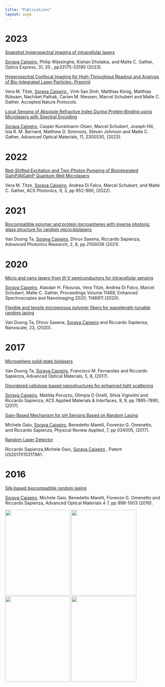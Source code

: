 ```yaml
---
title: "Publications"
layout: page
---
```


# 2023
[Snapshot hyperspectral imaging of intracellular lasers](https://opg.optica.org/oe/fulltext.cfm?uri=oe-31-20-33175&id=538525)

<ins>Soraya Caixeiro</ins>, Philip Wijesinghe, Kishan Dholakia, and Malte C. Gather, Optics Express, 31, 20 , pp33175-33190 (2023). 

[Hyperspectral Confocal Imaging for High-Throughput Readout and Analysis of Bio-Integrated Laser Particles- Preprint](https://protocolexchange.researchsquare.com/article/pex-2246/v1)

Vera M. Titze, <ins>Soraya Caixeiro </ins>, Vinh San Dinh, Matthias König, Matthias Rübsam, Nachiket Pathak, Carien M. Niessen, Marcel Schubert and Malte C. Gather. Accepted Nature Protocols.


[Local Sensing of Absolute Refractive Index During Protein‐Binding using Microlasers with Spectral Encoding](https://onlinelibrary.wiley.com/doi/full/10.1002/adom.202300530)

<ins>Soraya Caixeiro</ins>, Casper Kunstmann-Olsen, Marcel Schubert, Joseph Hill, Isla R. M. Barnard, Matthew D. Simmons, Steven Johnson and Malte C. Gather, Advanced Optical Materials, 11, 2300530, (2023).

# 2022
[Red-Shifted Excitation and Two-Photon Pumping of Biointegrated GaInP/AlGaInP Quantum Well Microlasers](https://pubs.acs.org/doi/full/10.1021/acsphotonics.1c01807)

Vera M. Titze, <ins>Soraya Caixeiro</ins>, Andrea Di Falco, Marcel Schubert, and Malte C. Gather, ACS Photonics, 9, 3, pp 952-960, (2022).

# 2021
[Biocompatible polymer and protein microspheres with inverse photonic glass structure for random micro‐biolasers](https://onlinelibrary.wiley.com/doi/full/10.1002/adpr.202100036)

Van Duong Ta, <ins>Soraya Caixeiro</ins>, Dhruv Saxena, Riccardo Sapienza, Advanced Photonics Research, 2, 8, pp 2100036 (2021).

# 2020
[Micro and nano lasers from III-V semiconductors for intracellular sensing](https://www.spiedigitallibrary.org/conference-proceedings-of-spie/11468/1146811/Micro-and-nano-lasers-from-III-V-semiconductors-for-intracellular/10.1117/12.2568768.short#_=_)

<ins>Soraya Caixeiro</ins>, Alasdair H. Fikouras, Vera Titze, Andrea Di Falco, Marcel Schubert, Malte C. Gather, Proceedings Volume 11468, Enhanced Spectroscopies and Nanoimaging 2020; 1146811 (2020).

[Flexible and tensile microporous polymer fibers for wavelength-tunable random lasing](https://pubs.rsc.org/en/content/articlelanding/2020/nr/d0nr02484h/unauth)

 Van Duong Ta, Dhruv Saxena, <ins>Soraya Caixeiro</ins> and Riccardo Sapienza, Nanoscale, 23, (2020).
 
# 2017

[Microsphere solid‐state biolasers](https://onlinelibrary.wiley.com/doi/full/10.1002/adom.201601022)

Van Duong Ta, <ins>Soraya Caixeiro</ins>, Francisco M. Fernandes and Riccardo Sapienza, Advanced Optical Materials, 5, 8, (2017).

[Disordered cellulose-based nanostructures for enhanced light scattering](https://pubs.acs.org/doi/abs/10.1021/acsami.6b15986)

<ins>Soraya Caixeiro</ins>, Matilda Peruzzo, Olimpia D Onelli, Silvia Vignolini and Riccardo Sapienza, ACS Applied Materials & Interfaces, 9, 9, pp 7885-7890, (2017).

[Gain-Based Mechanism for pH Sensing Based on Random Lasing](https://journals.aps.org/prapplied/abstract/10.1103/PhysRevApplied.7.034005)

Michele Gaio, <ins>Soraya Caixeiro</ins>, Benedetto Marelli, Fiorenzo G. Omenetto, and Riccardo Sapienza, Physical Review Applied, 7, pp 034005, (2017).

[Random Laser Detector](https://patents.google.com/patent/US20170153179A1/en)

Riccardo Sapienza,Michele Gaio,  <ins>Soraya Caixeiro</ins> , Patent US20170153179A1.

# 2016
[Silk‐based biocompatible random lasing](https://onlinelibrary.wiley.com/doi/full/10.1002/adom.201600185)

<ins>Soraya Caixeiro</ins>, Michele Gaio, Benedetto Marelli, Fiorenzo G. Omenetto and Riccardo Sapienza, Advanced Optical Materials 4 7, pp 998-1003 (2016).

<img src="https://sorayacaixeiro.github.io/images/AOM-silk.PNG" width="211" height="277">
<img src="https://sorayacaixeiro.github.io/images/AOM-micro.PNG"  width="211" height="277">
<img src="https://sorayacaixeiro.github.io/images/acs.jpg"  width="211" height="277">
<img src="https://sorayacaixeiro.github.io/images/apr.PNG" width="211" height="277">
